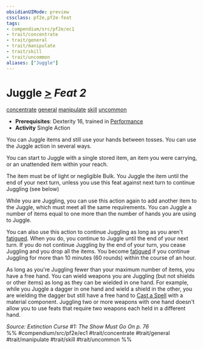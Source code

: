 ```yaml
---
obsidianUIMode: preview
cssclass: pf2e,pf2e-feat
tags:
- compendium/src/pf2e/ec1
- trait/concentrate
- trait/general
- trait/manipulate
- trait/skill
- trait/uncommon
aliases: ["Juggle"]
---
```

# Juggle  [>](chapter-9-playing-the-game.md#Actions "Single Action") *Feat 2*  
[concentrate](concentrate.md "Concentrate Action & Ability Trait")  [general](general.md "General Feat Trait")  [manipulate](manipulate.md "Manipulate General Trait")  [skill](skill.md "Skill Feat Trait")  [uncommon](uncommon.md "Uncommon Rarity Trait")  

- **Prerequisites**: Dexterity 16, trained in [Performance](skills.md#Performance)
- **Activity** Single Action

You can Juggle items and still use your hands between tosses. You can use the Juggle action in several ways.

You can start to Juggle with a single stored item, an item you were carrying, or an unattended item within your reach.

The item must be of light or negligible Bulk. You Juggle the item until the end of your next turn, unless you use this feat against next turn to continue Juggling (see below)

While you are Juggling, you can use this action again to add another item to the Juggle, which must meet all the same requirements. You can Juggle a number of items equal to one more than the number of hands you are using to Juggle.

You can also use this action to continue Juggling as long as you aren't [fatigued](conditions.md#Fatigued). When you do, you continue to Juggle until the end of your next turn. If you do not continue Juggling by the end of your turn, you cease Juggling and you drop all the items. You become [fatigued](conditions.md#Fatigued) if you continue Juggling for more than 10 minutes (60 rounds) within the course of an hour.

As long as you're Juggling fewer than your maximum number of items, you have a free hand. You can wield weapons you are Juggling (but not shields or other items) as long as they can be wielded in one hand. For example, while you Juggle a dagger in one hand and wield a shield in the other, you are wielding the dagger but still have a free hand to [Cast a Spell](cast-a-spell.md) with a material component. Juggling two or more weapons with one hand doesn't allow you to use feats that require two weapons each held in a different hand.

*Source: Extinction Curse #1: The Show Must Go On p. 76*  
%% #compendium/src/pf2e/ec1 #trait/concentrate #trait/general #trait/manipulate #trait/skill #trait/uncommon %%